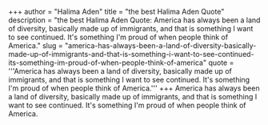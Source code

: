 +++
author = "Halima Aden"
title = "the best Halima Aden Quote"
description = "the best Halima Aden Quote: America has always been a land of diversity, basically made up of immigrants, and that is something I want to see continued. It's something I'm proud of when people think of America."
slug = "america-has-always-been-a-land-of-diversity-basically-made-up-of-immigrants-and-that-is-something-i-want-to-see-continued-its-something-im-proud-of-when-people-think-of-america"
quote = '''America has always been a land of diversity, basically made up of immigrants, and that is something I want to see continued. It's something I'm proud of when people think of America.'''
+++
America has always been a land of diversity, basically made up of immigrants, and that is something I want to see continued. It's something I'm proud of when people think of America.

